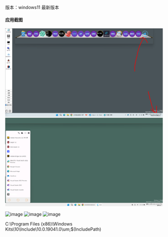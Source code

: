版本：windows11 最新版本



#### 应用截图
![image](https://github.com/msfm2018/WinBarDock/blob/v7.4/image/new.png)
![image](https://github.com/msfm2018/WinBarDock/blob/v7.4/image/44.png)

![image](https://github.com/msfm2018/win_mac_tool/blob/v2.2/b.png)
![image](https://github.com/msfm2018/win_mac_tool/blob/v2.2/a.png)
![image](https://github.com/msfm2018/win_mac_tool/blob/v2.2/c.png)




C:\Program Files (x86)\Windows Kits\10\Include\10.0.19041.0\um;$(IncludePath)
